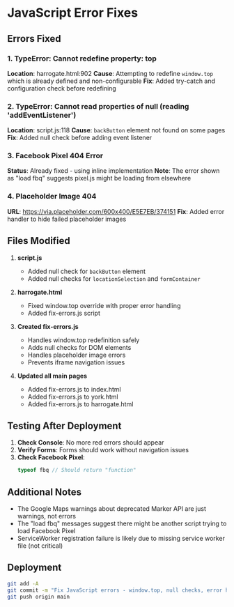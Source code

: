 # JavaScript Error Fixes

## Errors Fixed

### 1. TypeError: Cannot redefine property: top
**Location**: harrogate.html:902
**Cause**: Attempting to redefine `window.top` which is already defined and non-configurable
**Fix**: Added try-catch and configuration check before redefining

### 2. TypeError: Cannot read properties of null (reading 'addEventListener')
**Location**: script.js:118
**Cause**: `backButton` element not found on some pages
**Fix**: Added null check before adding event listener

### 3. Facebook Pixel 404 Error
**Status**: Already fixed - using inline implementation
**Note**: The error shown as "load fbq" suggests pixel.js might be loading from elsewhere

### 4. Placeholder Image 404
**URL**: https://via.placeholder.com/600x400/E5E7EB/374151
**Fix**: Added error handler to hide failed placeholder images

## Files Modified

1. **script.js**
   - Added null check for `backButton` element
   - Added null checks for `locationSelection` and `formContainer`

2. **harrogate.html**
   - Fixed window.top override with proper error handling
   - Added fix-errors.js script

3. **Created fix-errors.js**
   - Handles window.top redefinition safely
   - Adds null checks for DOM elements
   - Handles placeholder image errors
   - Prevents iframe navigation issues

4. **Updated all main pages**
   - Added fix-errors.js to index.html
   - Added fix-errors.js to york.html
   - Added fix-errors.js to harrogate.html

## Testing After Deployment

1. **Check Console**: No more red errors should appear
2. **Verify Forms**: Forms should work without navigation issues
3. **Check Facebook Pixel**: 
   ```javascript
   typeof fbq // Should return "function"
   ```

## Additional Notes

- The Google Maps warnings about deprecated Marker API are just warnings, not errors
- The "load fbq" messages suggest there might be another script trying to load Facebook Pixel
- ServiceWorker registration failure is likely due to missing service worker file (not critical)

## Deployment

```bash
git add -A
git commit -m "Fix JavaScript errors - window.top, null checks, error handlers"
git push origin main
```